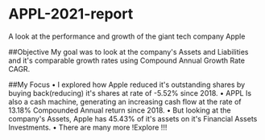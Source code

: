 # APPL-2021-report
A look at the performance and growth of the giant tech company Apple 


##Objective
My goal was to look at the company's Assets and Liabilities and it's comparable growth rates using Compound Annual Growth Rate CAGR. 



##My Focus
 • I explored how Apple reduced it's outstanding shares by buying back(reducing) it's shares at rate of -5.52%  since 2018. 
 • APPL Is also a cash machine, generating an increasing cash flow at the rate of 13.18% Compounded Annual return since 2018.
 • But looking at the company's Assets, Apple has 45.43% of it's assets on it's Financial Assets Investments. 
 • There are many more !Explore !!!

